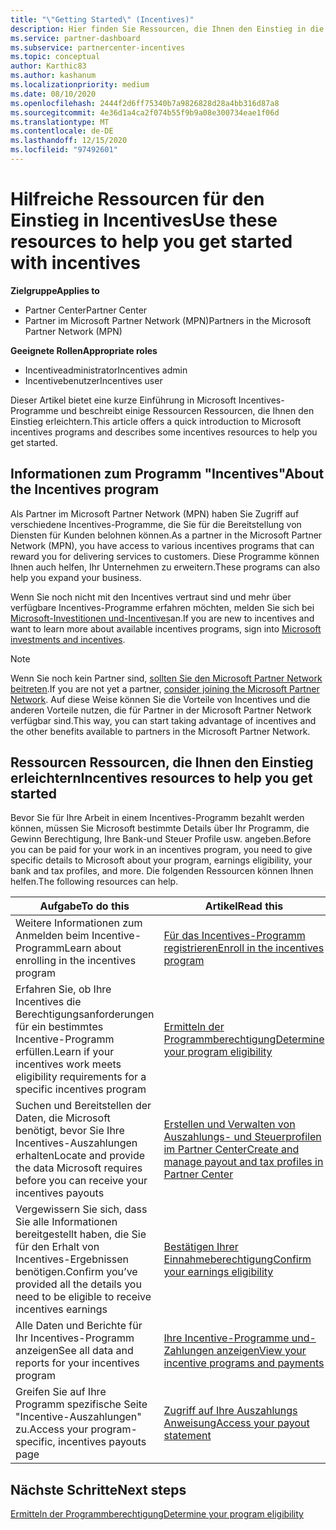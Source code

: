 ```yaml
---
title: "\"Getting Started\" (Incentives)"
description: Hier finden Sie Ressourcen, die Ihnen den Einstieg in die Incentives erleichtern. Die Schritte umfassen die Bestätigung, dass Sie die Berechtigungsanforderungen erfüllen und Bank-, Steuer-und Auszahlungs Details einreichen.
ms.service: partner-dashboard
ms.subservice: partnercenter-incentives
ms.topic: conceptual
author: Karthic83
ms.author: kashanum
ms.localizationpriority: medium
ms.date: 08/10/2020
ms.openlocfilehash: 2444f2d6ff75340b7a9826828d28a4bb316d87a8
ms.sourcegitcommit: 4e36d1a4ca2f074b55f9b9a08e300734eae1f06d
ms.translationtype: MT
ms.contentlocale: de-DE
ms.lasthandoff: 12/15/2020
ms.locfileid: "97492601"
---
```

# <a name="use-these-resources-to-help-you-get-started-with-incentives"></a><span data-ttu-id="48b7e-104">Hilfreiche Ressourcen für den Einstieg in Incentives</span><span class="sxs-lookup"><span data-stu-id="48b7e-104">Use these resources to help you get started with incentives</span></span>

<span data-ttu-id="48b7e-105">**Zielgruppe**</span><span class="sxs-lookup"><span data-stu-id="48b7e-105">**Applies to**</span></span>

- <span data-ttu-id="48b7e-106">Partner Center</span><span class="sxs-lookup"><span data-stu-id="48b7e-106">Partner Center</span></span>
- <span data-ttu-id="48b7e-107">Partner im Microsoft Partner Network (MPN)</span><span class="sxs-lookup"><span data-stu-id="48b7e-107">Partners in the Microsoft Partner Network (MPN)</span></span>

<span data-ttu-id="48b7e-108">**Geeignete Rollen**</span><span class="sxs-lookup"><span data-stu-id="48b7e-108">**Appropriate roles**</span></span>

- <span data-ttu-id="48b7e-109">Incentiveadministrator</span><span class="sxs-lookup"><span data-stu-id="48b7e-109">Incentives admin</span></span>
- <span data-ttu-id="48b7e-110">Incentivebenutzer</span><span class="sxs-lookup"><span data-stu-id="48b7e-110">Incentives user</span></span>

<span data-ttu-id="48b7e-111">Dieser Artikel bietet eine kurze Einführung in Microsoft Incentives-Programme und beschreibt einige Ressourcen Ressourcen, die Ihnen den Einstieg erleichtern.</span><span class="sxs-lookup"><span data-stu-id="48b7e-111">This article offers a quick introduction to Microsoft incentives programs and describes some incentives resources to help you get started.</span></span>

## <a name="about-the-incentives-program"></a><span data-ttu-id="48b7e-112">Informationen zum Programm "Incentives"</span><span class="sxs-lookup"><span data-stu-id="48b7e-112">About the Incentives program</span></span>

<span data-ttu-id="48b7e-113">Als Partner im Microsoft Partner Network (MPN) haben Sie Zugriff auf verschiedene Incentives-Programme, die Sie für die Bereitstellung von Diensten für Kunden belohnen können.</span><span class="sxs-lookup"><span data-stu-id="48b7e-113">As a partner in the Microsoft Partner Network (MPN), you have access to various incentives programs that can reward you for delivering services to customers.</span></span> <span data-ttu-id="48b7e-114">Diese Programme können Ihnen auch helfen, Ihr Unternehmen zu erweitern.</span><span class="sxs-lookup"><span data-stu-id="48b7e-114">These programs can also help you expand your business.</span></span>

<span data-ttu-id="48b7e-115">Wenn Sie noch nicht mit den Incentives vertraut sind und mehr über verfügbare Incentives-Programme erfahren möchten, melden Sie sich bei [Microsoft-Investitionen und-Incentives](https://partner.microsoft.com/membership/partner-incentives)an.</span><span class="sxs-lookup"><span data-stu-id="48b7e-115">If you are new to incentives and want to learn more about available incentives programs, sign into [Microsoft investments and incentives](https://partner.microsoft.com/membership/partner-incentives).</span></span>

> [!NOTE]
> <span data-ttu-id="48b7e-116">Wenn Sie noch kein Partner sind, [sollten Sie den Microsoft Partner Network beitreten](https://partner.microsoft.com/membership).</span><span class="sxs-lookup"><span data-stu-id="48b7e-116">If you are not yet a partner, [consider joining the Microsoft Partner Network](https://partner.microsoft.com/membership).</span></span> <span data-ttu-id="48b7e-117">Auf diese Weise können Sie die Vorteile von Incentives und die anderen Vorteile nutzen, die für Partner in der Microsoft Partner Network verfügbar sind.</span><span class="sxs-lookup"><span data-stu-id="48b7e-117">This way, you can start taking advantage of incentives and the other benefits available to partners in the Microsoft Partner Network.</span></span>  

## <a name="incentives-resources-to-help-you-get-started"></a><span data-ttu-id="48b7e-118">Ressourcen Ressourcen, die Ihnen den Einstieg erleichtern</span><span class="sxs-lookup"><span data-stu-id="48b7e-118">Incentives resources to help you get started</span></span>

<span data-ttu-id="48b7e-119">Bevor Sie für Ihre Arbeit in einem Incentives-Programm bezahlt werden können, müssen Sie Microsoft bestimmte Details über Ihr Programm, die Gewinn Berechtigung, Ihre Bank-und Steuer Profile usw. angeben.</span><span class="sxs-lookup"><span data-stu-id="48b7e-119">Before you can be paid for your work in an incentives program, you need to give specific details to Microsoft about your program, earnings eligibility, your bank and tax profiles, and more.</span></span> <span data-ttu-id="48b7e-120">Die folgenden Ressourcen können Ihnen helfen.</span><span class="sxs-lookup"><span data-stu-id="48b7e-120">The following resources can help.</span></span>

|  <span data-ttu-id="48b7e-121">**Aufgabe**</span><span class="sxs-lookup"><span data-stu-id="48b7e-121">**To do this**</span></span>  |  <span data-ttu-id="48b7e-122">**Artikel**</span><span class="sxs-lookup"><span data-stu-id="48b7e-122">**Read this**</span></span>  |
|--------------|-----------|
| <span data-ttu-id="48b7e-123">Weitere Informationen zum Anmelden beim Incentive-Programm</span><span class="sxs-lookup"><span data-stu-id="48b7e-123">Learn about enrolling in the incentives program</span></span> | [<span data-ttu-id="48b7e-124">Für das Incentives-Programm registrieren</span><span class="sxs-lookup"><span data-stu-id="48b7e-124">Enroll in the incentives program</span></span>](incentives-enroll.md)  |
| <span data-ttu-id="48b7e-125">Erfahren Sie, ob Ihre Incentives die Berechtigungsanforderungen für ein bestimmtes Incentive-Programm erfüllen.</span><span class="sxs-lookup"><span data-stu-id="48b7e-125">Learn if your incentives work meets eligibility requirements for a specific incentives program</span></span> | [<span data-ttu-id="48b7e-126">Ermitteln der Programmberechtigung</span><span class="sxs-lookup"><span data-stu-id="48b7e-126">Determine your program eligibility</span></span>](incentives-determined-your-program-eligibility.md)  |
| <span data-ttu-id="48b7e-127">Suchen und Bereitstellen der Daten, die Microsoft benötigt, bevor Sie Ihre Incentives-Auszahlungen erhalten</span><span class="sxs-lookup"><span data-stu-id="48b7e-127">Locate and provide the data Microsoft requires before you can receive your incentives payouts</span></span> | [<span data-ttu-id="48b7e-128">Erstellen und Verwalten von Auszahlungs- und Steuerprofilen im Partner Center</span><span class="sxs-lookup"><span data-stu-id="48b7e-128">Create and manage payout and tax profiles in Partner Center</span></span>](incentives-create-and-manage-your-payout-and-tax-profiles.md)  |
| <span data-ttu-id="48b7e-129">Vergewissern Sie sich, dass Sie alle Informationen bereitgestellt haben, die Sie für den Erhalt von Incentives-Ergebnissen benötigen.</span><span class="sxs-lookup"><span data-stu-id="48b7e-129">Confirm you’ve provided all the details you need to be eligible to receive incentives earnings</span></span> | [<span data-ttu-id="48b7e-130">Bestätigen Ihrer Einnahmeberechtigung</span><span class="sxs-lookup"><span data-stu-id="48b7e-130">Confirm your earnings eligibility</span></span>](incentives-confirm-your-earnings-eligibility.md)  |
| <span data-ttu-id="48b7e-131">Alle Daten und Berichte für Ihr Incentives-Programm anzeigen</span><span class="sxs-lookup"><span data-stu-id="48b7e-131">See all data and reports for your incentives program</span></span> | [<span data-ttu-id="48b7e-132">Ihre Incentive-Programme und-Zahlungen anzeigen</span><span class="sxs-lookup"><span data-stu-id="48b7e-132">View your incentive programs and payments</span></span>](understand-incentive-payouts.md)  |
| <span data-ttu-id="48b7e-133">Greifen Sie auf Ihre Programm spezifische Seite "Incentive-Auszahlungen" zu.</span><span class="sxs-lookup"><span data-stu-id="48b7e-133">Access your program-specific, incentives payouts page</span></span> | [<span data-ttu-id="48b7e-134">Zugriff auf Ihre Auszahlungs Anweisung</span><span class="sxs-lookup"><span data-stu-id="48b7e-134">Access your payout statement</span></span>](payout-statement.md)  |

## <a name="next-steps"></a><span data-ttu-id="48b7e-135">Nächste Schritte</span><span class="sxs-lookup"><span data-stu-id="48b7e-135">Next steps</span></span>

[<span data-ttu-id="48b7e-136">Ermitteln der Programmberechtigung</span><span class="sxs-lookup"><span data-stu-id="48b7e-136">Determine your program eligibility</span></span>](incentives-determined-your-program-eligibility.md)